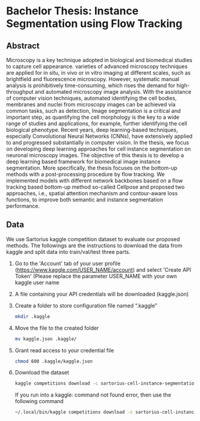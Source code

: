 # Bachelor Thesis: Instance Segmentation using Flow Tracking

## Abstract
Microscopy is a key technique adopted in biological and biomedical studies to capture cell appearance.
varieties of advanced microscopy techniques are applied for in situ, in vivo or in vitro imaging at different scales, such as brightfield and fluorescence microscopy.
However, systematic manual analysis is prohibitively time-consuming, which rises the demand for high-throughput and automated microscopy image analysis.
With the assistance of computer vision techniques, automated identifying the cell bodies, membranes and nuclei from microscopy images can be achieved via common tasks, such as detection,
Image segmentation is a critical and important step, as quantifying the cell morphology is the key to a wide range of studies and applications, for example, further identifying the cell biological phenotype.
Recent years, deep learning-based techniques, especially Convolutional Neural Networks (CNNs), have extensively applied to and progressed substantially in computer vision.
In the thesis, we focus on developing deep learning approaches for cell instance segmentation on neuronal microscopy images.
The objective of this thesis is to develop a deep learning based framework for biomedical image instance segmentation.
More specifically, the thesis focuses on the bottom-up methods with a post-processing procedure by flow tracking.
We implemented models with different network backbones based on a flow tracking based bottom-up method so-called Cellpose and proposed two approaches, i.e., spatial attention mechanism and contour-aware loss functions, to improve both semantic and instance segmentation performance.

## Data
We use Sartorius kaggle competition dataset to evaluate our proposed methods. The followings are the instructions to download the data from kaggle and split data into train/val/test three parts.

1. Go to the 'Account' tab of your user profile (https://www.kaggle.com/USER_NAME/account) and select 'Create API Token' (Please replace the parameter USER_NAME with your own kaggle user name

2. A file containing your API credentials will be downloaded (kaggle.json)

3. Create a folder to store configuration file named “.kaggle”
      ```bash
      mkdir .kaggle
      ```

4. Move the file to the created folder
      ```bash
      mv kaggle.json .kaggle/
      ```

5. Grant read access to your credential file
      ```bash
      chmod 600 .kaggle/kaggle.json
      ```

6. Download the dataset

   ```bash
   kaggle competitions download -c sartorius-cell-instance-segmentation
   ```
   
   If you run into a kaggle: command not found error, then use the following command
   
   ```bash
   ~/.local/bin/kaggle competitions download -c sartorius-cell-instance-segmentation
   ```
